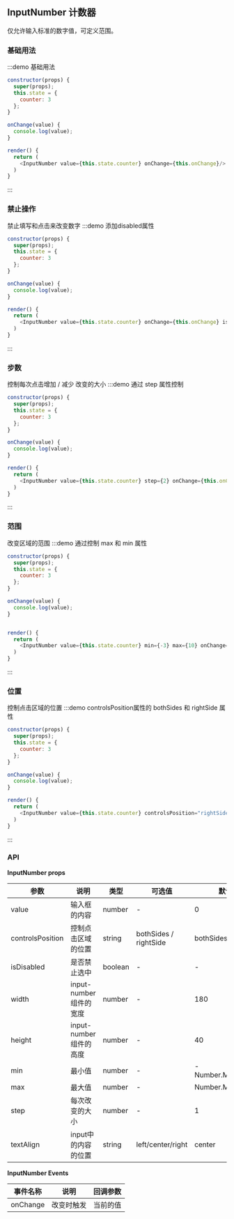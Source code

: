 ## InputNumber 计数器

仅允许输入标准的数字值，可定义范围。


### 基础用法
:::demo 基础用法
```js
constructor(props) {
  super(props);
  this.state = {
    counter: 3
  };
}

onChange(value) {
  console.log(value);
}

render() {
  return (
    <InputNumber value={this.state.counter} onChange={this.onChange}/>
  )
}
```
:::


### 禁止操作
禁止填写和点击来改变数字
:::demo 添加disabled属性
```js
constructor(props) {
  super(props);
  this.state = {
    counter: 3
  };
}

onChange(value) {
  console.log(value);
}

render() {
  return (
    <InputNumber value={this.state.counter} onChange={this.onChange} isDisabled/>
  )
}
```
:::


### 步数
控制每次点击增加 / 减少 改变的大小
:::demo 通过 step 属性控制
```js
constructor(props) {
  super(props);
  this.state = {
    counter: 3
  };
}

onChange(value) {
  console.log(value);
}

render() {
  return (
    <InputNumber value={this.state.counter} step={2} onChange={this.onChange}/>
  )
}
```
:::


### 范围
改变区域的范围
:::demo 通过控制 max 和 min 属性
```js
constructor(props) {
  super(props);
  this.state = {
    counter: 3
  };
}

onChange(value) {
  console.log(value);
}


render() {
  return (
    <InputNumber value={this.state.counter} min={-3} max={10} onChange={this.onChange}/>
  )
}
```
:::


### 位置
控制点击区域的位置
:::demo controlsPosition属性的 bothSides 和 rightSide 属性
```js
constructor(props) {
  super(props);
  this.state = {
    counter: 3
  };
}

onChange(value) {
  console.log(value);
}

render() {
  return (
    <InputNumber value={this.state.counter} controlsPosition="rightSide" onChange={this.onChange}/>
  )
}
```
:::


### API

**InputNumber props**

| 参数      | 说明          | 类型      | 可选值                           | 默认值  |
|---------- |-------------- |---------- |--------------------------------  |-------- |
| value | 输入框的内容 | number | - | 0 |
| controlsPosition | 控制点击区域的位置 | string | bothSides / rightSide | bothSides |
| isDisabled | 是否禁止选中 | boolean | - | - |
| width | input-number组件的宽度 | number | - | 180 |
| height | input-number组件的高度 | number | - | 40 |
| min | 最小值 | number | - | -Number.MAX_VALUE |
| max | 最大值 | number | - | Number.MAX_VALUE |
| step | 每次改变的大小 | number | - | 1 |
| textAlign | input中的内容的位置 | string | left/center/right | center |

**InputNumber Events**

| 事件名称 | 说明 | 回调参数 |
|---------- |-------- |---------- |
| onChange | 改变时触发 | 当前的值 |
